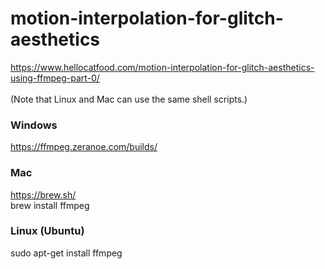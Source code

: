 # motion-interpolation-for-glitch-aesthetics
https://www.hellocatfood.com/motion-interpolation-for-glitch-aesthetics-using-ffmpeg-part-0/ <br>
<br>
(Note that Linux and Mac can use the same shell scripts.)
<br>

### Windows
https://ffmpeg.zeranoe.com/builds/

### Mac
https://brew.sh/ <br>
brew install ffmpeg

### Linux (Ubuntu)
sudo apt-get install ffmpeg
